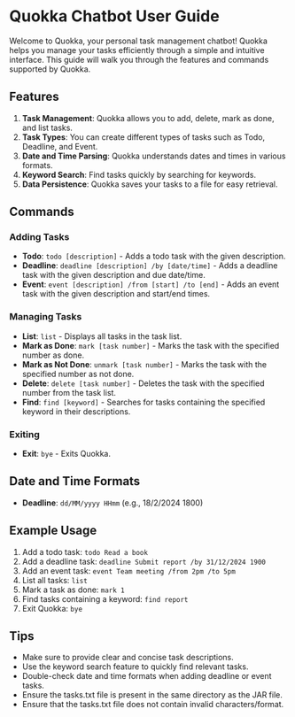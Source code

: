 # Quokka Chatbot User Guide

Welcome to Quokka, your personal task management chatbot! Quokka helps you manage your tasks efficiently through a simple and intuitive interface. This guide will walk you through the features and commands supported by Quokka.

## Features

1. **Task Management**: Quokka allows you to add, delete, mark as done, and list tasks.
2. **Task Types**: You can create different types of tasks such as Todo, Deadline, and Event.
3. **Date and Time Parsing**: Quokka understands dates and times in various formats.
4. **Keyword Search**: Find tasks quickly by searching for keywords.
5. **Data Persistence**: Quokka saves your tasks to a file for easy retrieval.

## Commands

### Adding Tasks

- **Todo**: `todo [description]` - Adds a todo task with the given description.
- **Deadline**: `deadline [description] /by [date/time]` - Adds a deadline task with the given description and due date/time.
- **Event**: `event [description] /from [start] /to [end]` - Adds an event task with the given description and start/end times.

### Managing Tasks

- **List**: `list` - Displays all tasks in the task list.
- **Mark as Done**: `mark [task number]` - Marks the task with the specified number as done.
- **Mark as Not Done**: `unmark [task number]` - Marks the task with the specified number as not done.
- **Delete**: `delete [task number]` - Deletes the task with the specified number from the task list.
- **Find**: `find [keyword]` - Searches for tasks containing the specified keyword in their descriptions.

### Exiting

- **Exit**: `bye` - Exits Quokka.

## Date and Time Formats

- **Deadline**: `dd/MM/yyyy HHmm` (e.g., 18/2/2024 1800)

## Example Usage

1. Add a todo task: `todo Read a book`
2. Add a deadline task: `deadline Submit report /by 31/12/2024 1900`
3. Add an event task: `event Team meeting /from 2pm /to 5pm`
4. List all tasks: `list`
5. Mark a task as done: `mark 1`
6. Find tasks containing a keyword: `find report`
7. Exit Quokka: `bye`

## Tips

- Make sure to provide clear and concise task descriptions.
- Use the keyword search feature to quickly find relevant tasks.
- Double-check date and time formats when adding deadline or event tasks.
- Ensure the tasks.txt file is present in the same directory as the JAR file.
- Ensure that the tasks.txt file does not contain invalid characters/format.
